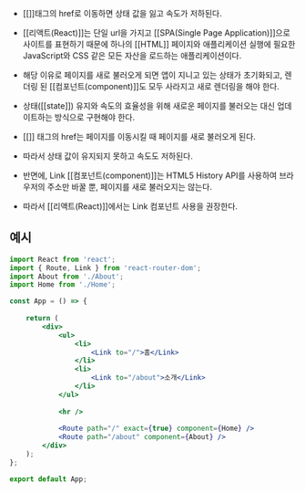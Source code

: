 - [[<a>]]태그의 href로 이동하면 상태 값을 잃고 속도가 저하된다.  
- [[리액트(React)]]는 단일 url을 가지고 [[SPA(Single Page Application)]]으로 사이트를 표현하기 때문에 하나의 [[HTML]] 페이지와 애플리케이션 실행에 필요한 JavaScript와 CSS 같은 모든 자산을 로드하는 애플리케이션이다.

- 해당 이유로 페이지를 새로 불러오게 되면 앱이 지니고 있는 상태가 초기화되고, 렌더링 된 [[컴포넌트(component)]]도 모두 사라지고 새로 렌더링을 해야 한다.

- 상태([[state]]) 유지와 속도의 효율성을 위해 새로운 페이지를 불러오는 대신 업데이트하는 방식으로 구현해야 한다.

- [[<a>]] 태그의 href는 페이지를 이동시킬 때 페이지를 새로 불러오게 된다.
- 따라서 상태 값이 유지되지 못하고 속도도 저하된다.

- 반면에, Link [[컴포넌트(component)]]는 HTML5 History API를 사용하여 브라우저의 주소만 바꿀 뿐, 페이지를 새로 불러오지는 않는다.
- 따라서 [[리액트(React)]]에서는 Link 컴포넌트 사용을 권장한다.

## 예시

```jsx
import React from 'react';
import { Route, Link } from 'react-router-dom';
import About from './About';
import Home from './Home';

const App = () => {
    
	return (
        <div>
	        <ul>
		        <li>
			        <Link to="/">홈</Link>
			    </li>
				<li>
					<Link to="/about">소개</Link>
	            </li>
	        </ul>
	        
	        <hr />
	        
	        <Route path="/" exact={true} component={Home} />
	        <Route path="/about" component={About} />
	    </div>
	);
};

export default App;
```
